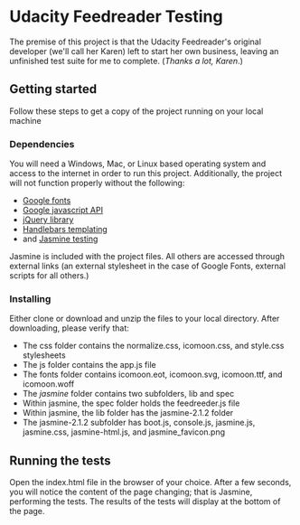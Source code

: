 # Udacity Feedreader Testing

The premise of this project is that the Udacity Feedreader's original developer (we'll call her Karen) left to start her own business, leaving an unfinished test suite for me to complete. (_Thanks a lot, Karen_.)


## Getting started

Follow these steps to get a copy of the project running on your local machine


### Dependencies

You will need a Windows, Mac, or Linux based operating system and access to the internet in order to run this project.
Additionally, the project will not function properly without the following:

* [Google fonts](http://fonts.googleapis.com/)
* [Google javascript API](http://google.com/jsapi)
* [jQuery library](https://jquery.com/)
* [Handlebars templating](https://handlebarsjs.com/)
* and [Jasmine testing](http://jasmine.github.io/)

 Jasmine is included with the project files. All others are accessed through external links (an external stylesheet in the case of Google Fonts, external scripts for all others.)


### Installing

Either clone or download and unzip the files to your local directory. After downloading, please verify that:

* The css folder contains the normalize.css, icomoon.css, and style.css stylesheets
* The js folder contains the app.js file
* The fonts folder contains icomoon.eot, icomoon.svg, icomoon.ttf, and icomoon.woff
* The _jasmine_ folder contains two subfolders, lib and spec
* Within jasmine, the spec folder holds the feedreeder.js file
* Within jasmine, the lib folder has the jasmine-2.1.2 folder
* The jasmine-2.1.2 subfolder has boot.js, console.js, jasmine.js, jasmine.css, jasmine-html.js, and jasmine_favicon.png


## Running the tests

Open the index.html file in the browser of your choice. After a few seconds, you will notice the content of the page changing; that is Jasmine, performing the tests. The results of the tests will display at the bottom of the page.
